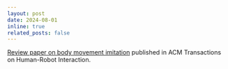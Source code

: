 ```yaml
---
layout: post
date: 2024-08-01
inline: true
related_posts: false
---
```


[Review paper on body movement imitation](https://dl.acm.org/doi/10.1145/3682074) published in ACM Transactions on Human-Robot Interaction.